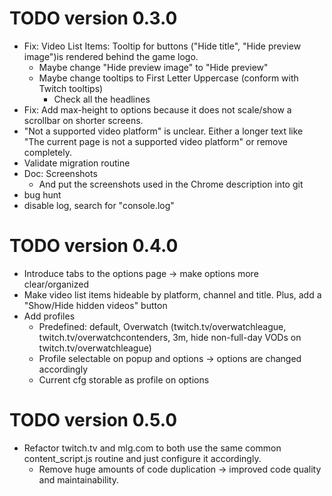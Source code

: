 # TODO version 0.3.0
- Fix: Video List Items: Tooltip for buttons ("Hide title", "Hide preview image")is rendered behind the game logo.
  - Maybe change "Hide preview image" to "Hide preview"
  - Maybe change tooltips to First Letter Uppercase (conform with Twitch tooltips)
    - Check all the headlines
- Fix: Add max-height to options because it does not scale/show a scrollbar on shorter screens.
- "Not a supported video platform" is unclear. Either a longer text like "The current page is not a supported video platform" or remove completely.
- Validate migration routine
- Doc: Screenshots
  - And put the screenshots used in the Chrome description into git
- bug hunt
- disable log, search for "console.log"

# TODO version 0.4.0

- Introduce tabs to the options page -> make options more clear/organized
- Make video list items hideable by platform, channel and title. Plus, add a "Show/Hide hidden videos" button
- Add profiles
  - Predefined: default, Overwatch (twitch.tv/overwatchleague, twitch.tv/overwatchcontenders, 3m, hide non-full-day VODs on twitch.tv/overwatchleague)
  - Profile selectable on popup and options -> options are changed accordingly
  - Current cfg storable as profile on options

  
# TODO version 0.5.0

- Refactor twitch.tv and mlg.com to both use the same common content_script.js routine and just configure it accordingly.
  - Remove huge amounts of code duplication -> improved code quality and maintainability.